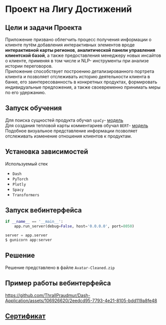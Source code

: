 # Проект на Лигу Достижений
## Цели и задачи Проекта
Приложение призвано облегчить процесс получения информации о клиенте путём добавления интерактивных элементов вроде **интерактивной карты регионов**, **аналитической панели управления клиентской базой**, а также предоставления менеджеру новых инсайтов о клиенте, применяя в том числе и NLP- инструменты при анализе истории переговоров. <br>
Приложение способствует построению детализированного портрета клиента и позволяет отслеживать историю деятельности клиента в банке, его заинтересованность в конкретных продуктах, формировать индивидуальные предложения, а также своевременно принимать меры по его удержанию.
## Запуск обучения
Для поиска сущностей продукта обучал `spaCy`- [модель](https://spacy.io/api/entityrecognizer) <br>
Для создания тепловой карты комментариев обучал `BERT`- [модель](https://github.com/ThrallPraudmur/Transformers/blob/main/BERT-fine-tuning.ipynb) <br>
Подобное визуальное представление информации позволяет отслеживать изменение отношения клиентов к продуктам.
## Установка зависимостей
Используемый стек
* `Dash`
* `PyTorch`
* `Plotly`
* `Spacy`
* `Transformers`
## Запуск вебинтерфейса

```python
if __name__ == '__main__':
    app.run_server(debug=False, host='0.0.0.0', port=8050)
```

```python
server = app.server
$ gunicorn app:server
```
## Решение
Решение представлено в файле `Avatar-Cleaned.zip`
## Пример работы вебинтерфейса
https://github.com/ThrallPraudmur/Dash-Application/assets/106926620/2eedcd95-7793-4e21-8105-bdd119a8fe48
## [Сертификат](https://github.com/ThrallPraudmur/Dash-Application/blob/main/%D0%9B%D0%B8%D0%B3%D0%B0_%D0%A1%D0%B5%D1%80%D1%82%D0%B8%D1%84%D0%B8%D0%BA%D0%B0%D1%82.jpg)
